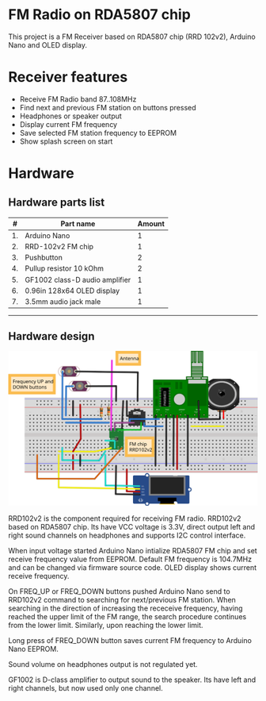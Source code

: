 # FM Radio on RDA5807 chip

This project is a FM Receiver based on RDA5807 chip (RRD 102v2), Arduino Nano and OLED display.

# Receiver features
- Receive FM Radio band 87..108MHz
- Find next and previous FM station on buttons pressed
- Headphones or speaker output
- Display current FM frequency
- Save selected FM station frequency to EEPROM
- Show splash screen on start

# Hardware
## Hardware parts list

|# | Part name                     | Amount
|--|-------------------------------|-------|
|1.|Arduino Nano                   |    1  |
|2.|RRD-102v2 FM chip              |    1  |
|3.|Pushbutton                     |    2  |
|4.|Pullup resistor 10 kOhm        |    2  |
|5.|GF1002 class-D audio amplifier |    1  |
|6.|0.96in 128x64 OLED display     |    1  |
|7.|3.5mm audio jack male          |    1  |
----

## Hardware design
![Breadboard scheme](schema/FM_Receiver.svg)

RRD102v2 is the component required for receiving FM radio. RRD102v2 based on RDA5807 chip. Its have VCC voltage is 3.3V, direct output left and right sound channels on headphones and supports I2C control interface.

When input voltage started Arduino Nano intialize RDA5807 FM chip and set receive frequency value from EEPROM. Default FM frequency is 104.7MHz and can be changed via firmware source code. OLED display shows current receive frequency.

On FREQ_UP or FREQ_DOWN buttons pushed Arduino Nano send to RRD102v2 command to searching for next/previous FM station. When searching in the direction of increasing the receceive frequency, having reached the upper limit of the FM range, the search procedure continues from the lower limit. Similarly, upon reaching the lower limit.

Long press of FREQ_DOWN button saves current FM frequency to Arduino Nano EEPROM.

Sound volume on headphones output is not regulated yet.

GF1002 is D-class amplifier to output sound to the speaker. Its have left and right channels, but now used only one channel.





